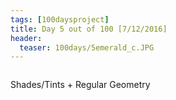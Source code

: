 ```yaml
---
tags: [100daysproject]
title: Day 5 out of 100 [7/12/2016]
header:
  teaser: 100days/5emerald_c.JPG
---
```


<img src="{{ site.url }}{{ site.baseurl }}/images/100days/5emerald_c.JPG" alt="">

Shades/Tints + Regular Geometry


